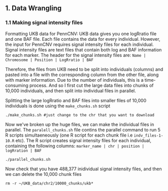 ## 1. Data Wrangling

### 1.1 Making signal intensity files
Formatting UKB data for PennCNV:
UKB data gives you one logRratio file and one BAF file. Each file contains the data for every individual. However, the input for PennCNV requires signal intensity files for each individual. Signal intensity files are text files that contain both log and BAF information for each marker. The header for the signal intensity files are: ```Name | Chromosome | Position | LogRratio | BAF```

Therefore, the files from UKB need to be split into individuals (columns) and pasted into a file with the corresponding column from the other file, along with marker information. Due to the number of individuals, this is a time-consuming process. And so I first cut the large data files into chunks of 10,000 individuals, and then split into individual files in parallel.

Splitting the large logRratio and BAF files into smaller files of 10,000 individuals is done using the ```make_chunks.sh``` script
```
./make_chunks.sh #just change to the chr that you want to download
```

Now we've broken up the huge files, we can make the individual files in parallel. The ```paralell_chunks.sh``` file contins the parallel command to run 5 R scripts simultaeneously (one R script for each chunk file i.e ```indv_files-1-10.R``` etc). The R script creates signal intensity files for each individual, containing the following columns: ```marker_name | chr | position | logRration | BAF```

```
./parallel_chunks.sh
```

Now check that you have 488,377 inidividual signal intensity files, and then we can delete the 10,000 chunk files
```
rm -r ~/UKB_data/chr2/10000_chunks/ukb*
```
